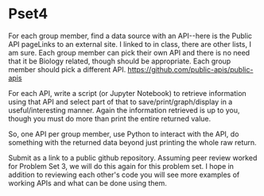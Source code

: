 # Pset4

For each group member, find a data source with an API--here is the Public API pageLinks to an external site. I linked to in class, there are other lists, I am sure. Each group member can pick their own API and there is no need that it be Biology related, though should be appropriate. Each group member should pick a different API.
https://github.com/public-apis/public-apis

For each API, write a script (or Jupyter Notebook) to retrieve information using that API and select part of that to save/print/graph/display in a useful/interesting manner. Again the information retrieved is up to you, though you must do more than print the entire returned value.

So, one API per group member, use Python to interact with the API, do something with the returned data beyond just printing the whole raw return.

Submit as a link to a public github repository. Assuming peer review worked for Problem Set 3, we will do this again for this problem set. I hope in addition to reviewing each other's code you will see more examples of working APIs and what can be done using them.